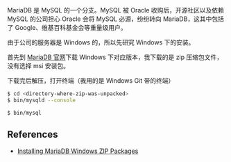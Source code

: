 MariaDB 是 MySQL 的一个分支。MySQL 被 Oracle 收购后，开源社区以及依赖 MySQL 的公司担心
Oracle 会将 MySQL 必源，纷纷转向 MariaDB，这其中包括了 Google、维基百科基金会等重量级用户。

由于公司的服务器是 Windows 的，所以先研究 Windows 下的安装。

首先到 [MariaDB 官网][1]下载 Windows 下对应版本，我下载的是 zip 压缩包文件，没有选择 msi
安装包。

下载完后解压，打开终端（我用的是 Windows Git 带的终端）

```bash
$ cd <directory-where-zip-was-unpacked>
$ bin/mysqld --console

$ bin/mysql
```

References
----------

* [Installing MariaDB Windows ZIP Packages][2]

[2]: https://mariadb.com/kb/en/mariadb/installing-mariadb-windows-zip-packages/
[1]: https://mariadb.org
